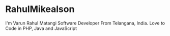 # RahulMikealson
I'm Varun Rahul Matangi Software Developer From Telangana, India.
Love to Code in PHP, Java and JavaScript
